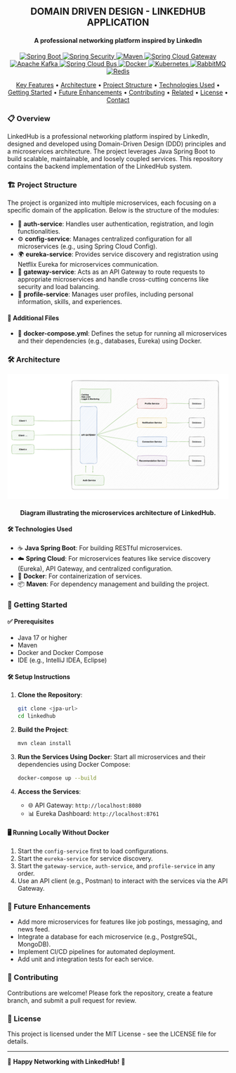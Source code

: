 <h2 align="center">
   DOMAIN DRIVEN DESIGN - LINKEDHUB APPLICATION
</h2>

<h4 align="center">A professional networking platform inspired by LinkedIn</h4>

<p align="center">
  <a href="https://spring.io/projects/spring-boot">
    <img src="https://img.shields.io/badge/Spring%20Boot-3.2.0-brightgreen.svg?style=flat&logo=spring" alt="Spring Boot">
  </a>
  <a href="https://spring.io/projects/spring-security">
    <img src="https://img.shields.io/badge/Spring%20Security-6.2.0-green.svg?style=flat&logo=spring" alt="Spring Security">
  </a>
  <a href="https://maven.apache.org/">
    <img src="https://img.shields.io/badge/Maven-3.9.6-blue.svg?style=flat&logo=apachemaven" alt="Maven">
  </a>
  <a href="https://spring.io/projects/spring-cloud-gateway">
    <img src="https://img.shields.io/badge/Spring%20Cloud%20Gateway-4.1.0-green.svg?style=flat&logo=spring" alt="Spring Cloud Gateway">
  </a>
  <a href="https://kafka.apache.org/">
    <img src="https://img.shields.io/badge/Apache%20Kafka-3.6.0-orange.svg?style=flat&logo=apachekafka" alt="Apache Kafka">
  </a>
  <a href="https://spring.io/projects/spring-cloud-bus">
    <img src="https://img.shields.io/badge/Spring%20Cloud%20Bus-4.1.0-darkgreen.svg?style=flat&logo=spring" alt="Spring Cloud Bus">
  </a>
  <a href="https://www.docker.com/">
    <img src="https://img.shields.io/badge/Docker-27.0.3-blue.svg?style=flat&logo=docker" alt="Docker">
  </a>
  <a href="https://kubernetes.io/">
    <img src="https://img.shields.io/badge/Kubernetes-1.30-blue.svg?style=flat&logo=kubernetes" alt="Kubernetes">
  </a>
  <a href="https://www.rabbitmq.com/">
    <img src="https://img.shields.io/badge/RabbitMQ-3.13.0-orange.svg?style=flat&logo=rabbitmq" alt="RabbitMQ">
  </a>
  <a href="https://redis.io/">
    <img src="https://img.shields.io/badge/Redis-7.2-red.svg?style=flat&logo=redis" alt="Redis">
  </a>
</p>

<div align="center">
  <a href="#key-features">Key Features</a> •
  <a href="#architecture">Architecture</a> •
  <a href="#project-structure">Project Structure</a> •
  <a href="#technologies-used">Technologies Used</a> •
  <a href="#getting-started">Getting Started</a> •
  <a href="#future-enhancements">Future Enhancements</a> •
  <a href="#contributing">Contributing</a> •
  <a href="#related">Related</a> •
  <a href="#license">License</a> •
  <a href="#contact">Contact</a>
</div>

### 📋 Overview

LinkedHub is a professional networking platform inspired by LinkedIn, designed and developed using Domain-Driven Design (DDD) principles and a microservices architecture. The project leverages Java Spring Boot to build scalable, maintainable, and loosely coupled services. This repository contains the backend implementation of the LinkedHub system.


### 🏗️ Project Structure

The project is organized into multiple microservices, each focusing on a specific domain of the application. Below is the structure of the modules:

- 🔐 **auth-service**: Handles user authentication, registration, and login functionalities.
- ⚙️ **config-service**: Manages centralized configuration for all microservices (e.g., using Spring Cloud Config).
- 🌍 **eureka-service**: Provides service discovery and registration using Netflix Eureka for microservices communication.
- 🚪 **gateway-service**: Acts as an API Gateway to route requests to appropriate microservices and handle cross-cutting concerns like security and load balancing.
- 👤 **profile-service**: Manages user profiles, including personal information, skills, and experiences.

#### 📂 Additional Files

- 🐳 **docker-compose.yml**: Defines the setup for running all microservices and their dependencies (e.g., databases, Eureka) using Docker.
### 🛠️ Architecture 

![img.png](docs/architechture-diagram.png)

<h4 align="center"> Diagram illustrating the microservices architecture of LinkedHub.</h4>


#### 🛠️ Technologies Used

- ☕ **Java Spring Boot**: For building RESTful microservices.
- ☁️ **Spring Cloud**: For microservices features like service discovery (Eureka), API Gateway, and centralized configuration.
- 🐳 **Docker**: For containerization of services.
- 📦 **Maven**: For dependency management and building the project.

### 🚀 Getting Started

#### ✅ Prerequisites

- Java 17 or higher
- Maven
- Docker and Docker Compose
- IDE (e.g., IntelliJ IDEA, Eclipse)

#### 🛠️ Setup Instructions

1. **Clone the Repository**:

   ```bash
   git clone <jpa-url>
   cd linkedhub
   ```

2. **Build the Project**:

   ```bash
   mvn clean install
   ```

3. **Run the Services Using Docker**: Start all microservices and their dependencies using Docker Compose:

   ```bash
   docker-compose up --build
   ```

4. **Access the Services**:

   - 🌐 API Gateway: `http://localhost:8080`
   - 📊 Eureka Dashboard: `http://localhost:8761`

#### 🖥️ Running Locally Without Docker

1. Start the `config-service` first to load configurations.
2. Start the `eureka-service` for service discovery.
3. Start the `gateway-service`, `auth-service`, and `profile-service` in any order.
4. Use an API client (e.g., Postman) to interact with the services via the API Gateway.

### 🔮 Future Enhancements

- Add more microservices for features like job postings, messaging, and news feed.
- Integrate a database for each microservice (e.g., PostgreSQL, MongoDB).
- Implement CI/CD pipelines for automated deployment.
- Add unit and integration tests for each service.

### 🤝 Contributing

Contributions are welcome! Please fork the repository, create a feature branch, and submit a pull request for review.

### 📜 License

This project is licensed under the MIT License - see the LICENSE file for details.

---

🌟 **Happy Networking with LinkedHub!** 🌟